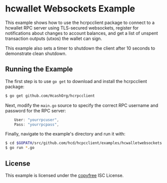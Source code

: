 hcwallet Websockets Example
============================

This example shows how to use the hcrpcclient package to connect to a hcwallet
RPC server using TLS-secured websockets, register for notifications about
changes to account balances, and get a list of unspent transaction outputs
(utxos) the wallet can sign.

This example also sets a timer to shutdown the client after 10 seconds to
demonstrate clean shutdown.

## Running the Example

The first step is to use `go get` to download and install the hcrpcclient
package:

```bash
$ go get github.com/HcashOrg/hcrpcclient
```

Next, modify the `main.go` source to specify the correct RPC username and
password for the RPC server:

```Go
	User: "yourrpcuser",
	Pass: "yourrpcpass",
```

Finally, navigate to the example's directory and run it with:

```bash
$ cd $GOPATH/src/github.com/hcd/hcpcclient/examples/hcwalletwebsockets
$ go run *.go
```

## License

This example is licensed under the [copyfree](http://copyfree.org) ISC License.
